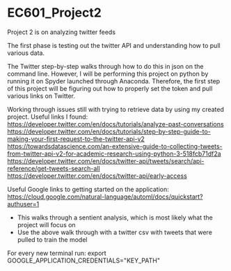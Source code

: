 # EC601_Project2
Project 2 is on analyzing twitter feeds

The first phase is testing out the twitter API and understanding how to pull various data.

The Twitter step-by-step walks through how to do this in json on the command line. However, I will be performing this project on python by running it on Spyder launched through Anaconda. Therefore, the first step of this project will be figuring out how to properly set the token and pull various links on Twitter. 

Working through issues still with trying to retrieve data by using my created project. Useful links I found: 
https://developer.twitter.com/en/docs/tutorials/analyze-past-conversations
https://developer.twitter.com/en/docs/tutorials/step-by-step-guide-to-making-your-first-request-to-the-twitter-api-v2
https://towardsdatascience.com/an-extensive-guide-to-collecting-tweets-from-twitter-api-v2-for-academic-research-using-python-3-518fcb71df2a
https://developer.twitter.com/en/docs/twitter-api/tweets/search/api-reference/get-tweets-search-all
https://developer.twitter.com/en/docs/twitter-api/early-access

Useful Google links to getting started on the application: 
https://cloud.google.com/natural-language/automl/docs/quickstart?authuser=1
- This walks through a sentient analysis, which is most likely what the project will focus on
- Use the above walk through with a twitter csv with tweets that were pulled to train the model

For every new terminal run:
export GOOGLE_APPLICATION_CREDENTIALS="KEY_PATH"
